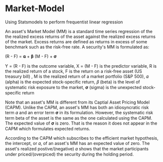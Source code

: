 # Market-Model
Using Statsmodels to perform frequentist linear regression 

An asset's Market Model (MM) is a standard time series regression of the the realized excess returns of the asset against the realized excess returns of the market. Excess returns are defined as returns in excess of some benchmark such as the risk-free rate. A security's MM is formulated as:

(R - F) = 𝛂 + 𝛃 (M - F) + 𝛔

Y = (R - F) is the outcome variable, X = (M - F) is the predictor variable, R is the realized return of a stock, F is the return on a risk-free asset (US treasury bill) , M is the realized return of a market portfolio (S&P 500), 𝛼 (alpha) is the expected stock-specific return, 𝛽 (beta) is the level of systematic risk exposure to the market, 𝛔 (sigma) is the unexpected stock-specific return

Note that an asset's MM is different from its Captial Asset Pricing Model (CAPM). Unlike the CAPM, an asset's MM has both an idiosyncratic risk term 𝛼 and an error term 𝛔 in its formulation. However, the systematic risk term beta of the asset is the same as the one calculated using the CAPM. The expected value of 𝛔 is zero. That is the reason it does not appear in the CAPM which formulates expected returns.

According to the CAPM which subscribes to the efficient market hypothesis, the intercept, or 𝛼, of an asset's MM has an expected value of zero. The asset's realized postive/(negative) 𝛼 shows that the market participants under priced/(overpiced) the security during the holding period.
